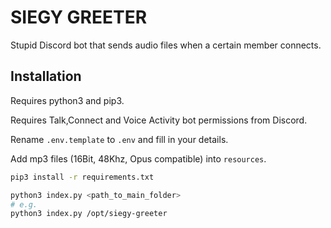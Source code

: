 # SIEGY GREETER

Stupid Discord bot that sends audio files when a certain member connects.

## Installation
Requires python3 and pip3.

Requires Talk,Connect and Voice Activity bot permissions from Discord.

Rename `.env.template` to `.env` and fill in your details.

Add mp3 files (16Bit, 48Khz, Opus compatible) into `resources`.

```bash
pip3 install -r requirements.txt

python3 index.py <path_to_main_folder>
# e.g.
python3 index.py /opt/siegy-greeter
```
